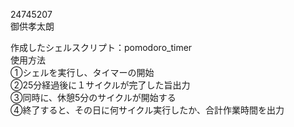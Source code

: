 24745207  
御供孝太朗

作成したシェルスクリプト：pomodoro_timer  
使用方法  
①シェルを実行し、タイマーの開始  
②25分経過後に１サイクルが完了した旨出力  
③同時に、休憩5分のサイクルが開始する  
④終了すると、その日に何サイクル実行したか、合計作業時間を出力  


